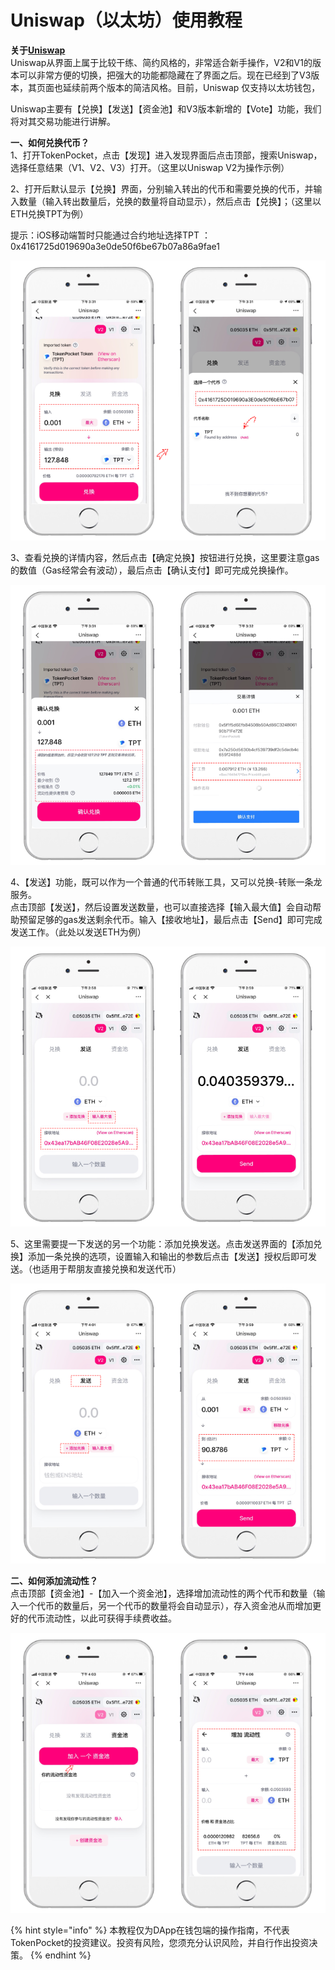 # Uniswap（以太坊）使用教程

**关于**[**Uniswap**](https://uniswap.org/)\
Uniswap从界面上属于比较干练、简约风格的，非常适合新手操作，V2和V1的版本可以非常方便的切换，把强大的功能都隐藏在了界面之后。现在已经到了V3版本，其页面也延续前两个版本的简洁风格。目前，Uniswap 仅支持以太坊钱包，

Uniswap主要有【兑换】【发送】【资金池】和V3版本新增的【Vote】功能，我们将对其交易功能进行讲解。

**一、如何兑换代币？**\
1、打开TokenPocket，点击【发现】进入发现界面后点击顶部，搜索Uniswap，选择任意结果（V1、V2、V3）打开。（这里以Uniswap V2为操作示例）

2、打开后默认显示【兑换】界面，分别输入转出的代币和需要兑换的代币，并输入数量（输入转出数量后，兑换的数量将自动显示），然后点击【兑换】；（这里以ETH兑换TPT为例）

提示：iOS移动端暂时只能通过合约地址选择TPT ：0x4161725d019690a3e0de50f6be67b07a86a9fae1

![](../../.gitbook/assets/uni2.png)

3、查看兑换的详情内容，然后点击【确定兑换】按钮进行兑换，这里要注意gas的数值（Gas经常会有波动），最后点击【确认支付】即可完成兑换操作。

![](../../.gitbook/assets/uni3.png)

4、【发送】功能，既可以作为一个普通的代币转账工具，又可以兑换-转账一条龙服务。\
点击顶部【发送】，然后设置发送数量，也可以直接选择【输入最大值】会自动帮助预留足够的gas发送剩余代币。输入【接收地址】，最后点击【Send】即可完成发送工作。（此处以发送ETH为例）

![](../../.gitbook/assets/uni4.png)

5、这里需要提一下发送的另一个功能：添加兑换发送。点击发送界面的【添加兑换】添加一条兑换的选项，设置输入和输出的参数后点击【发送】授权后即可发送。（也适用于帮朋友直接兑换和发送代币）

![](../../.gitbook/assets/uni5.png)



**二、如何添加流动性？**\
点击顶部【资金池】-【加入一个资金池】，选择增加流动性的两个代币和数量（输入一个代币的数量后，另一个代币的数量将会自动显示），存入资金池从而增加更好的代币流动性，以此可获得手续费收益。

![](../../.gitbook/assets/uni6.png)

{% hint style="info" %}
本教程仅为DApp在钱包端的操作指南，不代表TokenPocket的投资建议。投资有风险，您须充分认识风险，并自行作出投资决策。
{% endhint %}

